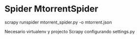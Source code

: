 <h1>Spider MtorrentSpider</h1>
<p>scrapy runspider mtorrent_spider.py -o mtorrent.json</p>
<p>Necesario virtualenv y projecto Scrapy configurando settings.py</p>

